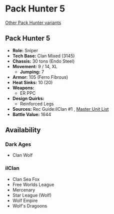 # Pack Hunter 5 

[Other Pack Hunter variants](../pack_hunter.md) 

## Pack Hunter 5 

- **Role:** Sniper 
- **Tech Base:** Clan Mixed (3145) 
- **Chassis:** 30 tons (Endo Steel) 
- **Movement:** 9 / 14, XL 
  - **Jumping:** 7 
- **Armor:** 105 (Ferro Fibrous) 
- **Heat Sinks:** 10 (20) 
- **Weapons:** 
  - ER PPC 
- **Design Quirks:** 
  - Reinforced Legs 
- **Sources:** Rec Guide:ilClan #1 , [Master Unit List](http://masterunitlist.info/Unit/Details/7440) 
- **Battle Value:** 1644 

## Availability 

### Dark Ages 

- Clan Wolf 

### ilClan 

- Clan Sea Fox 
- Free Worlds League 
- Mercenary 
- Star League (Wolf) 
- Wolf Empire 
- Wolf's Dragoons 

